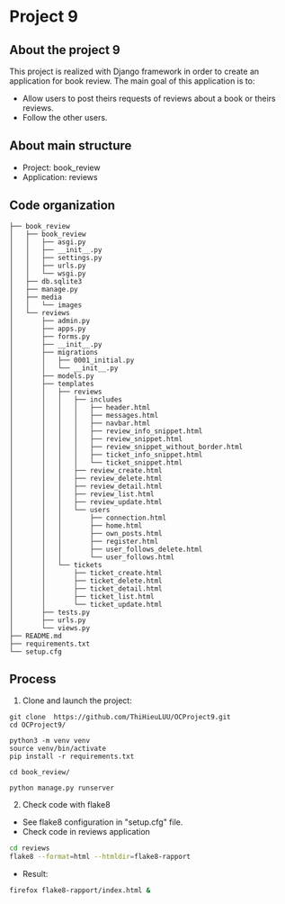 # Project 9
## About the project 9
This project is realized with Django framework in order to create an application for book review.
The main goal of this application is to:
* Allow users to post theirs requests of reviews about a book or theirs reviews. 
* Follow the other users.
## About main structure
* Project: book_review
* Application: reviews
## Code organization
```
├── book_review
│   ├── book_review
│   │   ├── asgi.py
│   │   ├── __init__.py
│   │   ├── settings.py
│   │   ├── urls.py
│   │   └── wsgi.py
│   ├── db.sqlite3
│   ├── manage.py
│   ├── media
│   │   └── images
│   └── reviews
│       ├── admin.py
│       ├── apps.py
│       ├── forms.py
│       ├── __init__.py
│       ├── migrations
│       │   ├── 0001_initial.py
│       │   └── __init__.py
│       ├── models.py
│       ├── templates
│       │   ├── reviews
│       │   │   ├── includes
│       │   │   │   ├── header.html
│       │   │   │   ├── messages.html
│       │   │   │   ├── navbar.html
│       │   │   │   ├── review_info_snippet.html
│       │   │   │   ├── review_snippet.html
│       │   │   │   ├── review_snippet_without_border.html
│       │   │   │   ├── ticket_info_snippet.html
│       │   │   │   └── ticket_snippet.html
│       │   │   ├── review_create.html
│       │   │   ├── review_delete.html
│       │   │   ├── review_detail.html
│       │   │   ├── review_list.html
│       │   │   ├── review_update.html
│       │   │   └── users
│       │   │       ├── connection.html
│       │   │       ├── home.html
│       │   │       ├── own_posts.html
│       │   │       ├── register.html
│       │   │       ├── user_follows_delete.html
│       │   │       └── user_follows.html
│       │   └── tickets
│       │       ├── ticket_create.html
│       │       ├── ticket_delete.html
│       │       ├── ticket_detail.html
│       │       ├── ticket_list.html
│       │       └── ticket_update.html
│       ├── tests.py
│       ├── urls.py
│       └── views.py
├── README.md
├── requirements.txt
└── setup.cfg
```

## Process
1. Clone and launch the project:
```
git clone  https://github.com/ThiHieuLUU/OCProject9.git
cd OCProject9/

python3 -m venv venv
source venv/bin/activate
pip install -r requirements.txt 

cd book_review/

python manage.py runserver
```
2. Check code with flake8
* See flake8 configuration in "setup.cfg" file.
* Check code in reviews application
```bash
cd reviews
flake8 --format=html --htmldir=flake8-rapport
```
* Result:
```bash
firefox flake8-rapport/index.html &
```
